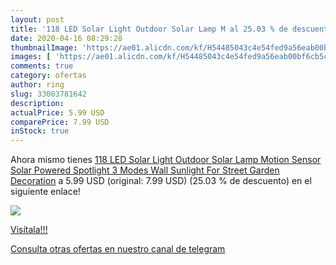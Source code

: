 ```yaml
---
layout: post
title: '118 LED Solar Light Outdoor Solar Lamp M al 25.03 % de descuento'
date: 2020-04-16 08:29:28
thumbnailImage: 'https://ae01.alicdn.com/kf/H54485043c4e54fed9a56eab00bf6cb5cB/118-LED-Solar-Light-Outdoor-Solar-Lamp-Motion-Sensor-Solar-Powered-Spotlight-3-Modes-Wall-Sunlight.jpg_350x350._SL200_.jpg'
images: [ 'https://ae01.alicdn.com/kf/H54485043c4e54fed9a56eab00bf6cb5cB/118-LED-Solar-Light-Outdoor-Solar-Lamp-Motion-Sensor-Solar-Powered-Spotlight-3-Modes-Wall-Sunlight.jpg_350x350._SL200_.jpg' ]
comments: true
category: ofertas
author: ring
slug: 33003781642
description:
actualPrice: 5.99 USD
comparePrice: 7.99 USD
inStock: true
---
```


Ahora mismo tienes [118 LED Solar Light Outdoor Solar Lamp Motion Sensor Solar Powered Spotlight 3 Modes Wall Sunlight For Street Garden Decoration](https://www.amazon.com/dp/33003781642/?tag=redken08-20) a 5.99 USD (original: 7.99 USD) (25.03 %  de descuento) en el siguiente enlace!

[![](https://ae01.alicdn.com/kf/H54485043c4e54fed9a56eab00bf6cb5cB/118-LED-Solar-Light-Outdoor-Solar-Lamp-Motion-Sensor-Solar-Powered-Spotlight-3-Modes-Wall-Sunlight.jpg_350x350._SL200_.jpg)](https://www.amazon.com/dp/33003781642/?tag=redken08-20)

[Visítala!!!](https://www.amazon.com/dp/33003781642/?tag=redken08-20)

[Consulta otras ofertas en nuestro canal de telegram](https://t.me/s/ofertas25)
